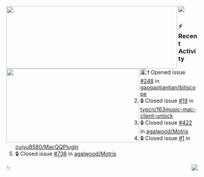 <p>
  <p>
  <img align="left" width="450" height="165" src="https://github-readme-stats-git-masterrstaa-rickstaa.vercel.app/api?username=lowking&bg_color=0D1116&theme=synthwave&show_icons=true&hide_border=true&line_height=20&title_color=4E7C65&icon_color=555&show_owner=true&text_color=777&count_private=true"/>
  </p>
  <p>
  <img align="left" width="350" height="195" src="https://github-readme-stats-git-masterrstaa-rickstaa.vercel.app/api/top-langs/?layout=compact&username=lowking&bg_color=0D1116&theme=synthwave&show_icons=true&hide_border=true&line_height=20&title_color=4E7C65&icon_color=555&show_owner=true&text_color=777&hide&langs_count=4"/>
  </p>
  <p>
    <a align="left" href="https://t.me/Violettoy_bot"><img src="https://img.shields.io/badge/Telegram-%2352A4DB.svg?&style=social&logo=telegram&logoColor=52A4DB" /></a>&nbsp;&nbsp;
<!--     <img align="left" src="https://github.com/lowking/lowking/workflows/Waka%20Readme/badge.svg" />&nbsp;&nbsp; -->
    <img align="left" src="https://github.com/lowking/lowking/workflows/Activity%20Readme/badge.svg" />
  </p>
</p>

### :zap: Recent Activity

<!--START_SECTION:activity-->
1. ❗ Opened issue [#248](https://github.com/gaogaotiantian/biliscope/issues/248) in [gaogaotiantian/biliscope](https://github.com/gaogaotiantian/biliscope)
2. 🔒 Closed issue [#19](https://github.com/typcn/163music-mac-client-unlock/issues/19) in [typcn/163music-mac-client-unlock](https://github.com/typcn/163music-mac-client-unlock)
3. 🔒 Closed issue [#422](https://github.com/agalwood/Motrix/issues/422) in [agalwood/Motrix](https://github.com/agalwood/Motrix)
4. 🔒 Closed issue [#1](https://github.com/cuiyu8580/MacQQPlugin/issues/1) in [cuiyu8580/MacQQPlugin](https://github.com/cuiyu8580/MacQQPlugin)
5. 🔒 Closed issue [#736](https://github.com/agalwood/Motrix/issues/736) in [agalwood/Motrix](https://github.com/agalwood/Motrix)
<!--END_SECTION:activity-->

✨<img align="right" src="http://profile-counter.glitch.me/lowking/count.svg"/>
